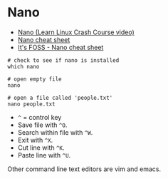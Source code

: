 # Nano
* [Nano (Learn Linux Crash Course video)](https://www.youtube.com/watch?v=DLeATFgGM-A)
* [Nano cheat sheet](https://www.nano-editor.org/dist/latest/cheatsheet.html)
* [It's FOSS - Nano cheat sheet](https://itsfoss.com/wp-content/uploads/2020/05/Nano-Cheat-Sheet.pdf)

```shell
# check to see if nano is installed
which nano

# open empty file
nano

# open a file called 'people.txt'
nano people.txt
```

* `^` = control key
* Save file with `^O`.
* Search within file with `^W`.
* Exit with `^X`.
* Cut line with `^K`.
* Paste line with `^U`.

Other command line text editors are vim and emacs.